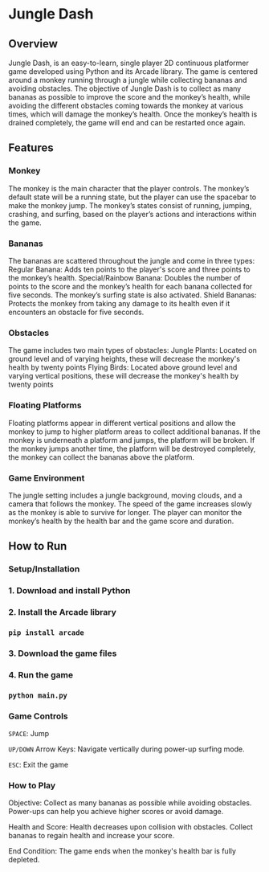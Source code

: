 # Jungle Dash

## Overview

Jungle Dash, is an easy-to-learn, single player 2D continuous platformer game developed using Python and its Arcade library. The game is centered around a monkey running through a jungle while collecting bananas and avoiding obstacles. The objective of Jungle Dash is to collect as many bananas as possible to improve the score and the monkey’s health, while avoiding the different obstacles coming towards the monkey at various times, which will damage the monkey’s health. Once the monkey’s health is drained completely, the game will end and can be restarted once again.

## Features

### Monkey

The monkey is the main character that the player controls.
The monkey’s default state will be a running state, but the player can use the spacebar to make the monkey jump.
The monkey’s states consist of running, jumping, crashing, and surfing, based on the player’s actions and interactions within the game.

### Bananas

The bananas are scattered throughout the jungle and come in three types:
Regular Banana: Adds ten points to the player's score and three points to the monkey’s health.
Special/Rainbow Banana: Doubles the number of points to the score and the monkey’s health for each banana collected for five seconds. The monkey’s surfing state is also activated.
Shield Bananas: Protects the monkey from taking any damage to its health even if it encounters an obstacle for five seconds.

### Obstacles

The game includes two main types of obstacles:
Jungle Plants: Located on ground level and of varying heights, these will decrease the monkey's health by twenty points
Flying Birds: Located above ground level and varying vertical positions, these will decrease the monkey's health by twenty points

### Floating Platforms

Floating platforms appear in different vertical positions and allow the monkey to jump to higher platform areas to collect additional bananas. If the monkey is underneath a platform and jumps, the platform will be broken. If the monkey jumps another time, the platform will be destroyed completely, the monkey can collect the bananas above the platform.

### Game Environment

The jungle setting includes a jungle background, moving clouds, and a camera that follows the monkey. The speed of the game increases slowly as the monkey is able to survive for longer. The player can monitor the monkey’s health by the health bar and the game score and duration.

## How to Run

### Setup/Installation

### 1. Download and install Python

### 2. Install the Arcade library

### `pip install arcade`

### 3. Download the game files

### 4. Run the game

### `python main.py`

### Game Controls

`SPACE`: Jump

`UP/DOWN` Arrow Keys: Navigate vertically during power-up surfing mode.

`ESC`: Exit the game

### How to Play

Objective:
Collect as many bananas as possible while avoiding obstacles. Power-ups can help you achieve higher scores or avoid damage.

Health and Score:
Health decreases upon collision with obstacles.
Collect bananas to regain health and increase your score.

End Condition:
The game ends when the monkey's health bar is fully depleted.
